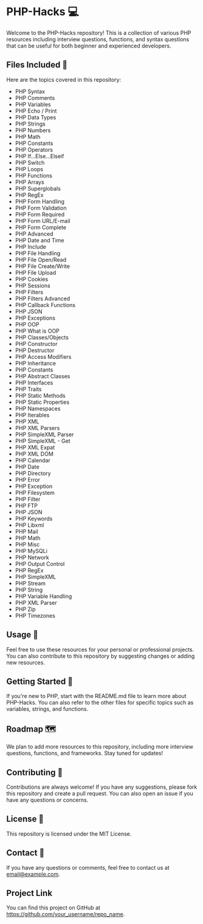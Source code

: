 # PHP-Hacks 💻

Welcome to the PHP-Hacks repository! This is a collection of various PHP resources including interview questions, functions, and syntax questions that can be useful for both beginner and experienced developers.

## Files Included 📁

Here are the topics covered in this repository:

- PHP Syntax
- PHP Comments
- PHP Variables
- PHP Echo / Print
- PHP Data Types
- PHP Strings
- PHP Numbers
- PHP Math
- PHP Constants
- PHP Operators
- PHP If...Else...Elseif
- PHP Switch
- PHP Loops
- PHP Functions
- PHP Arrays
- PHP Superglobals
- PHP RegEx
- PHP Form Handling
- PHP Form Validation
- PHP Form Required
- PHP Form URL/E-mail
- PHP Form Complete
- PHP Advanced
- PHP Date and Time
- PHP Include
- PHP File Handling
- PHP File Open/Read
- PHP File Create/Write
- PHP File Upload
- PHP Cookies
- PHP Sessions
- PHP Filters
- PHP Filters Advanced
- PHP Callback Functions
- PHP JSON
- PHP Exceptions
- PHP OOP
- PHP What is OOP
- PHP Classes/Objects
- PHP Constructor
- PHP Destructor
- PHP Access Modifiers
- PHP Inheritance
- PHP Constants
- PHP Abstract Classes
- PHP Interfaces
- PHP Traits
- PHP Static Methods
- PHP Static Properties
- PHP Namespaces
- PHP Iterables
- PHP XML
- PHP XML Parsers
- PHP SimpleXML Parser
- PHP SimpleXML - Get
- PHP XML Expat
- PHP XML DOM
- PHP Calendar
- PHP Date
- PHP Directory
- PHP Error
- PHP Exception
- PHP Filesystem
- PHP Filter
- PHP FTP
- PHP JSON
- PHP Keywords
- PHP Libxml
- PHP Mail
- PHP Math
- PHP Misc
- PHP MySQLi
- PHP Network
- PHP Output Control
- PHP RegEx
- PHP SimpleXML
- PHP Stream
- PHP String
- PHP Variable Handling
- PHP XML Parser
- PHP Zip
- PHP Timezones

## Usage 🚀

Feel free to use these resources for your personal or professional projects. You can also contribute to this repository by suggesting changes or adding new resources.

## Getting Started 🏁

If you're new to PHP, start with the README.md file to learn more about PHP-Hacks. You can also refer to the other files for specific topics such as variables, strings, and functions.

## Roadmap 🗺️

We plan to add more resources to this repository, including more interview questions, functions, and frameworks. Stay tuned for updates!

## Contributing 🤝

Contributions are always welcome! If you have any suggestions, please fork this repository and create a pull request. You can also open an issue if you have any questions or concerns.

## License 📝

This repository is licensed under the MIT License.

## Contact 📧

If you have any questions or comments, feel free to contact us at email@example.com.

## Project Link

You can find this project on GitHub at https://github.com/your_username/repo_name.
